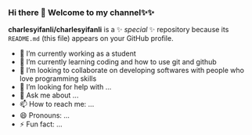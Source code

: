 ### Hi there 👋 Welcome to my channel✨✨

**charlesyifanli/charlesyifanli** is a ✨ _special_ ✨ repository because its `README.md` (this file) appears on your GitHub profile.

- 🔭 I’m currently working as a student
- 🌱 I’m currently learning coding and how to use git and github
- 👯 I’m looking to collaborate on developing softwares with people who love programming skills
- 🤔 I’m looking for help with ...
- 💬 Ask me about ...
- 📫 How to reach me: ...
- 😄 Pronouns: ...
- ⚡ Fun fact: ...
